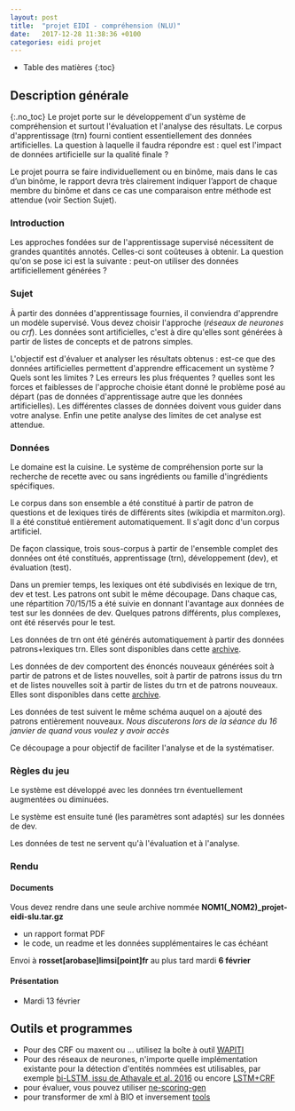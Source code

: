 ```yaml
---
layout: post
title:  "projet EIDI - compréhension (NLU)"
date:   2017-12-28 11:38:36 +0100
categories: eidi projet
---
```


* Table des matières
{:toc}

## Description générale
{:.no_toc}
Le projet porte sur le développement d'un système de compréhension et surtout l'évaluation et l'analyse des résultats. Le corpus d'apprentissage (trn) fourni contient essentiellement des données artificielles. La question à laquelle il faudra répondre est : quel est l'impact de données artificielle sur la qualité finale ?

Le projet pourra se faire individuellement ou en binôme, mais dans le cas d’un binôme, le rapport devra très clairement indiquer l’apport de chaque membre du binôme et dans ce cas une comparaison entre méthode est attendue (voir Section Sujet).

### Introduction

Les approches fondées sur de l'apprentissage supervisé nécessitent de grandes quantités annotés. Celles-ci sont coûteuses à obtenir. La question qu'on se pose ici est la suivante : peut-on utiliser des données artificiellement générées ?

### Sujet

À partir des données d'apprentissage fournies, il conviendra d'apprendre un modèle supervisé. Vous devez choisir l'approche (*réseaux de neurones* ou *crf*). Les données sont artificielles, c'est à dire qu'elles sont générées à partir de listes de concepts et de patrons simples.

L'objectif est d'évaluer et analyser les résultats obtenus : est-ce que des données artificielles permettent d'apprendre efficacement un système ? Quels sont les limites ? Les erreurs les plus fréquentes ? quelles sont les forces et faiblesses de l'approche choisie étant donné le problème posé au départ (pas de données d'apprentissage autre que les données artificielles). Les différentes classes de données doivent vous guider dans votre analyse.
Enfin une petite analyse des limites de cet analyse est attendue.

### Données

Le domaine est la cuisine. Le système de compréhension porte sur la recherche de recette avec ou sans ingrédients ou famille d'ingrédients spécifiques.

Le corpus dans son ensemble a été constitué à partir de patron de questions et de lexiques tirés de différents sites (wikipdia et marmiton.org). Il a été constitué entièrement automatiquement. Il s'agit donc d'un corpus artificiel.

De façon classique, trois sous-corpus à partir de l'ensemble complet des données ont été constitués, apprentissage (trn), développement (dev), et évaluation (test).

Dans un premier temps, les lexiques ont été subdivisés en lexique de trn, dev et test. Les patrons ont subit le même découpage. Dans chaque cas, une répartition 70/15/15 a été suivie en donnant l'avantage aux données de test sur les données de dev. Quelques patrons différents, plus complexes, ont été réservés pour le test.

Les données de trn ont été générés automatiquement à partir des données patrons+lexiques trn. Elles sont disponibles dans cette [archive](https://sophierosset.github.io/docs/generation-projet-trn.tar.gz).

Les données de dev comportent des énoncés nouveaux générées soit à partir de patrons et de listes nouvelles, soit à partir de patrons issus du trn et de listes nouvelles soit à partir de listes du trn et de patrons nouveaux. Elles sont disponibles dans cette [archive](https://sophierosset.github.io/docs/generation-projet-dev.tar.gz).

Les données de test suivent le même schéma auquel on a ajouté des patrons entièrement nouveaux. *Nous discuterons lors de la séance du 16 janvier de quand vous voulez y avoir accès*

Ce découpage a pour objectif de faciliter l'analyse et de la systématiser.

### Règles du jeu

Le système est développé avec les données trn éventuellement augmentées ou diminuées.

Le système est ensuite tuné (les paramètres sont adaptés) sur les données de dev.

Les données de test ne servent qu'à l'évaluation et à l'analyse.

### Rendu

#### Documents
Vous devez rendre dans une seule archive nommée **NOM1(_NOM2)_projet-eidi-slu.tar.gz**


* un rapport format PDF
* le code, un readme et les données supplémentaires le cas échéant

Envoi à **rosset[arobase]limsi[point]fr** au plus tard mardi **6 février**

#### Présentation

* Mardi 13 février

## Outils et programmes

 - Pour des CRF ou maxent ou ... utilisez la boîte à outil [WAPITI](https://wapiti.limsi.fr/)
 - Pour des réseaux de neurones, n'importe quelle implémentation existante pour la détection d'entités nommées est utilisables, par exemple [bi-LSTM, issu de Athavale et al. 2016](https://github.com/monikkinom/ner-lstm) ou encore [LSTM+CRF](https://github.com/guillaumegenthial/sequence_tagging)
 - pour évaluer, vous pouvez utiliser [ne-scoring-gen](https://sophierosset.github.io/docs/eval-nlu.tar.gz)
 - pour transformer de xml à BIO et inversement [tools](https://sophierosset.github.io/docs/tools.tar.gz)
 

